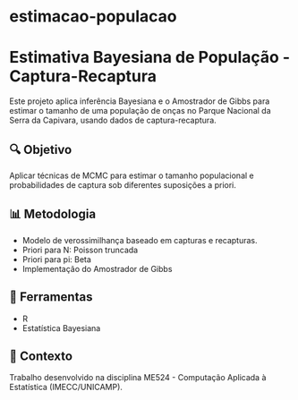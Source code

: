# estimacao-populacao
# Estimativa Bayesiana de População - Captura-Recaptura

Este projeto aplica inferência Bayesiana e o Amostrador de Gibbs para estimar o tamanho de uma população de onças no Parque Nacional da Serra da Capivara, usando dados de captura-recaptura.

## 🔍 Objetivo
Aplicar técnicas de MCMC para estimar o tamanho populacional e probabilidades de captura sob diferentes suposições a priori.

## 📊 Metodologia
- Modelo de verossimilhança baseado em capturas e recapturas.
- Priori para N: Poisson truncada
- Priori para pi: Beta
- Implementação do Amostrador de Gibbs

## 🔧 Ferramentas
- R
- Estatística Bayesiana

## 📅 Contexto
Trabalho desenvolvido na disciplina ME524 - Computação Aplicada à Estatística (IMECC/UNICAMP).
